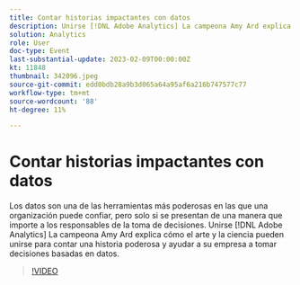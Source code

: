 ```yaml
---
title: Contar historias impactantes con datos
description: Unirse [!DNL Adobe Analytics] La campeona Amy Ard explica cómo el arte y la ciencia pueden unirse para contar una historia poderosa y ayudar a su empresa a tomar decisiones basadas en datos.
solution: Analytics
role: User
doc-type: Event
last-substantial-update: 2023-02-09T00:00:00Z
kt: 11848
thumbnail: 342096.jpeg
source-git-commit: edd0bdb28a9b3d065a64a95af6a216b747577c77
workflow-type: tm+mt
source-wordcount: '88'
ht-degree: 11%

---
```


# Contar historias impactantes con datos

Los datos son una de las herramientas más poderosas en las que una organización puede confiar, pero solo si se presentan de una manera que importe a los responsables de la toma de decisiones. Unirse [!DNL Adobe Analytics] La campeona Amy Ard explica cómo el arte y la ciencia pueden unirse para contar una historia poderosa y ayudar a su empresa a tomar decisiones basadas en datos.

>[!VIDEO](https://video.tv.adobe.com/v/342096/?quality=12&learn=on)
